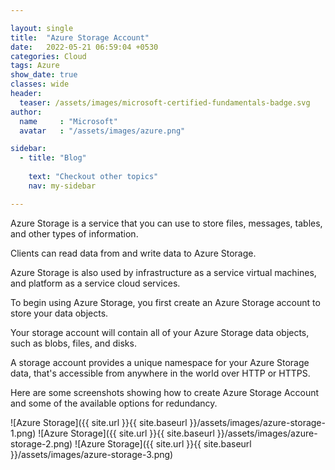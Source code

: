 ```yaml
---

layout: single
title:  "Azure Storage Account"
date:   2022-05-21 06:59:04 +0530
categories: Cloud
tags: Azure
show_date: true
classes: wide
header:
  teaser: /assets/images/microsoft-certified-fundamentals-badge.svg
author:
  name     : "Microsoft"
  avatar   : "/assets/images/azure.png"

sidebar:
  - title: "Blog"
   
    text: "Checkout other topics"
    nav: my-sidebar

---
```

Azure Storage is a service that you can use to store files, messages, tables, and other types of information. 

Clients can read data from and write data to Azure Storage.

Azure Storage is also used by infrastructure as a service virtual machines, and platform as a service cloud services.

To begin using Azure Storage, you first create an Azure Storage account to store your data objects.

Your storage account will contain all of your Azure Storage data objects, such as blobs, files, and disks.

A storage account provides a unique namespace for your Azure Storage data, that's accessible from anywhere in the world over HTTP or HTTPS.

Here are some screenshots showing how to create Azure Storage Account and some of the available options for redundancy.

![Azure Storage]({{ site.url }}{{ site.baseurl }}/assets/images/azure-storage-1.png)
![Azure Storage]({{ site.url }}{{ site.baseurl }}/assets/images/azure-storage-2.png)
![Azure Storage]({{ site.url }}{{ site.baseurl }}/assets/images/azure-storage-3.png)
